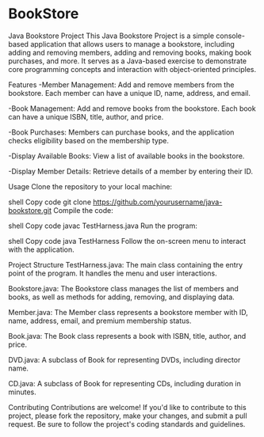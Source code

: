 # BookStore
Java Bookstore Project
This Java Bookstore Project is a simple console-based application that allows users to manage a bookstore, including adding and removing members, adding and removing books, making book purchases, and more. It serves as a Java-based exercise to demonstrate core programming concepts and interaction with object-oriented principles.


Features
-Member Management: Add and remove members from the bookstore. Each member can have a unique ID, name, address, and email.

-Book Management: Add and remove books from the bookstore. Each book can have a unique ISBN, title, author, and price.

-Book Purchases: Members can purchase books, and the application checks eligibility based on the membership type.

-Display Available Books: View a list of available books in the bookstore.

-Display Member Details: Retrieve details of a member by entering their ID.

Usage
Clone the repository to your local machine:

shell
Copy code
git clone https://github.com/yourusername/java-bookstore.git
Compile the code:

shell
Copy code
javac TestHarness.java
Run the program:

shell
Copy code
java TestHarness
Follow the on-screen menu to interact with the application.

Project Structure
TestHarness.java: The main class containing the entry point of the program. It handles the menu and user interactions.

Bookstore.java: The Bookstore class manages the list of members and books, as well as methods for adding, removing, and displaying data.

Member.java: The Member class represents a bookstore member with ID, name, address, email, and premium membership status.

Book.java: The Book class represents a book with ISBN, title, author, and price.

DVD.java: A subclass of Book for representing DVDs, including director name.

CD.java: A subclass of Book for representing CDs, including duration in minutes.

Contributing
Contributions are welcome! If you'd like to contribute to this project, please fork the repository, make your changes, and submit a pull request. Be sure to follow the project's coding standards and guidelines.


